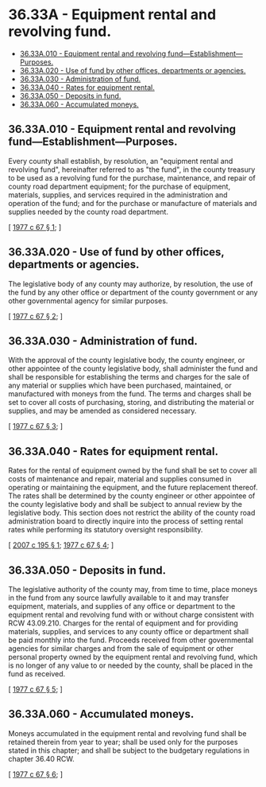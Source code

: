 # 36.33A - Equipment rental and revolving fund.
* [36.33A.010 - Equipment rental and revolving fund—Establishment—Purposes.](#3633a010---equipment-rental-and-revolving-fundestablishmentpurposes)
* [36.33A.020 - Use of fund by other offices, departments or agencies.](#3633a020---use-of-fund-by-other-offices-departments-or-agencies)
* [36.33A.030 - Administration of fund.](#3633a030---administration-of-fund)
* [36.33A.040 - Rates for equipment rental.](#3633a040---rates-for-equipment-rental)
* [36.33A.050 - Deposits in fund.](#3633a050---deposits-in-fund)
* [36.33A.060 - Accumulated moneys.](#3633a060---accumulated-moneys)
## 36.33A.010 - Equipment rental and revolving fund—Establishment—Purposes.
Every county shall establish, by resolution, an "equipment rental and revolving fund", hereinafter referred to as "the fund", in the county treasury to be used as a revolving fund for the purchase, maintenance, and repair of county road department equipment; for the purchase of equipment, materials, supplies, and services required in the administration and operation of the fund; and for the purchase or manufacture of materials and supplies needed by the county road department.

\[ [1977 c 67 § 1](https://leg.wa.gov/CodeReviser/documents/sessionlaw/1977c67.pdf?cite=1977%20c%2067%20§%201); \]

## 36.33A.020 - Use of fund by other offices, departments or agencies.
The legislative body of any county may authorize, by resolution, the use of the fund by any other office or department of the county government or any other governmental agency for similar purposes.

\[ [1977 c 67 § 2](https://leg.wa.gov/CodeReviser/documents/sessionlaw/1977c67.pdf?cite=1977%20c%2067%20§%202); \]

## 36.33A.030 - Administration of fund.
With the approval of the county legislative body, the county engineer, or other appointee of the county legislative body, shall administer the fund and shall be responsible for establishing the terms and charges for the sale of any material or supplies which have been purchased, maintained, or manufactured with moneys from the fund. The terms and charges shall be set to cover all costs of purchasing, storing, and distributing the material or supplies, and may be amended as considered necessary.

\[ [1977 c 67 § 3](https://leg.wa.gov/CodeReviser/documents/sessionlaw/1977c67.pdf?cite=1977%20c%2067%20§%203); \]

## 36.33A.040 - Rates for equipment rental.
Rates for the rental of equipment owned by the fund shall be set to cover all costs of maintenance and repair, material and supplies consumed in operating or maintaining the equipment, and the future replacement thereof. The rates shall be determined by the county engineer or other appointee of the county legislative body and shall be subject to annual review by the legislative body. This section does not restrict the ability of the county road administration board to directly inquire into the process of setting rental rates while performing its statutory oversight responsibility.

\[ [2007 c 195 § 1](https://lawfilesext.leg.wa.gov/biennium/2007-08/Pdf/Bills/Session%20Laws/House/1005.SL.pdf?cite=2007%20c%20195%20§%201); [1977 c 67 § 4](https://leg.wa.gov/CodeReviser/documents/sessionlaw/1977c67.pdf?cite=1977%20c%2067%20§%204); \]

## 36.33A.050 - Deposits in fund.
The legislative authority of the county may, from time to time, place moneys in the fund from any source lawfully available to it and may transfer equipment, materials, and supplies of any office or department to the equipment rental and revolving fund with or without charge consistent with RCW 43.09.210. Charges for the rental of equipment and for providing materials, supplies, and services to any county office or department shall be paid monthly into the fund. Proceeds received from other governmental agencies for similar charges and from the sale of equipment or other personal property owned by the equipment rental and revolving fund, which is no longer of any value to or needed by the county, shall be placed in the fund as received.

\[ [1977 c 67 § 5](https://leg.wa.gov/CodeReviser/documents/sessionlaw/1977c67.pdf?cite=1977%20c%2067%20§%205); \]

## 36.33A.060 - Accumulated moneys.
Moneys accumulated in the equipment rental and revolving fund shall be retained therein from year to year; shall be used only for the purposes stated in this chapter; and shall be subject to the budgetary regulations in chapter 36.40 RCW.

\[ [1977 c 67 § 6](https://leg.wa.gov/CodeReviser/documents/sessionlaw/1977c67.pdf?cite=1977%20c%2067%20§%206); \]

